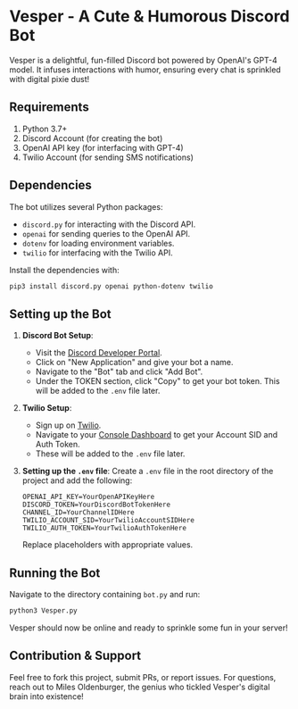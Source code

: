 # Vesper - A Cute & Humorous Discord Bot

Vesper is a delightful, fun-filled Discord bot powered by OpenAI's GPT-4 model. It infuses interactions with humor, ensuring every chat is sprinkled with digital pixie dust!

## Requirements

1. Python 3.7+
2. Discord Account (for creating the bot)
3. OpenAI API key (for interfacing with GPT-4)
4. Twilio Account (for sending SMS notifications)

## Dependencies

The bot utilizes several Python packages:

- `discord.py` for interacting with the Discord API.
- `openai` for sending queries to the OpenAI API.
- `dotenv` for loading environment variables.
- `twilio` for interfacing with the Twilio API.

Install the dependencies with:

```bash
pip3 install discord.py openai python-dotenv twilio
```

## Setting up the Bot

1. **Discord Bot Setup**:
   - Visit the [Discord Developer Portal](https://discord.com/developers/applications).
   - Click on "New Application" and give your bot a name.
   - Navigate to the "Bot" tab and click "Add Bot".
   - Under the TOKEN section, click "Copy" to get your bot token. This will be added to the `.env` file later.

2. **Twilio Setup**:
   - Sign up on [Twilio](https://www.twilio.com/).
   - Navigate to your [Console Dashboard](https://www.twilio.com/console) to get your Account SID and Auth Token.
   - These will be added to the `.env` file later.

3. **Setting up the `.env` file**:
   Create a `.env` file in the root directory of the project and add the following:

   ```
   OPENAI_API_KEY=YourOpenAPIKeyHere
   DISCORD_TOKEN=YourDiscordBotTokenHere
   CHANNEL_ID=YourChannelIDHere
   TWILIO_ACCOUNT_SID=YourTwilioAccountSIDHere
   TWILIO_AUTH_TOKEN=YourTwilioAuthTokenHere
   ```

   Replace placeholders with appropriate values.

## Running the Bot

Navigate to the directory containing `bot.py` and run:

```bash
python3 Vesper.py
```

Vesper should now be online and ready to sprinkle some fun in your server!

## Contribution & Support

Feel free to fork this project, submit PRs, or report issues. For questions, reach out to Miles Oldenburger, the genius who tickled Vesper's digital brain into existence!
